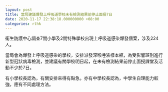 ```yaml
---
layout: post
title: 當局建議爆發上呼吸道學校未有檢測結果前停止面授7日
date: 2020-11-17 22:38:18.000000000 +08:00
categories: rthk
---
```


衞生防護中心調查7間小學及2間特殊學校出現上呼吸道感染爆發個案，涉及224人。

當局會為爆發上呼吸道感染的學校，安排派發深喉唾液樣本瓶，為受影響班別進行新型冠狀病毒檢測，並建議有關學校明日起，在未有檢測結果前停止面授課堂及活動不少於7日。

有小學校長認為，有關安排來得有點急。亦有中學校長認為，中學生自理能力較強，應有不同處理方法。　　　
